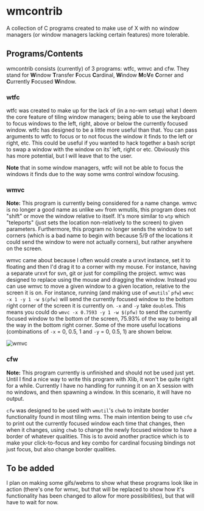 # wmcontrib

A collection of C programs created to make use of X with no window managers
(or window managers lacking certain features) more tolerable.


## Programs/Contents

wmcontrib consists (currently) of 3 programs: wtfc, wmvc and cfw. They stand for
**W**indow **T**ransfer **F**ocus **C**ardinal, **W**indow **M**o**V**e
**C**orner and **C**urrently **F**ocused **W**indow.


### wtfc

wtfc was created to make up for the lack of (in a no-wm setup) what I deem
the core feature of tiling window managers; being able to use the keyboard
to focus windows to the left, right, above or below the currently focused
window. wtfc has designed to be a little more useful than that. You can pass
arguments to wtfc to focus or to not focus the window it finds to the left or
right, etc. This could be useful if you wanted to hack together a bash script
to swap a window with the window on its' left, right or etc. Obviously this
has more potential, but I will leave that to the user.

**Note** that in some
window managers, wtfc will not be able to focus the windows it finds due to
the way some wms control window focusing.


### wmvc

**Note:** This program is currently being considered for a name change. wmvc
is no longer a good name as unlike `wmv` from wmutils, this program does not
"shift" or move the window relative to itself. It's more similar to `wtp`
which "teleports" (just sets the location non-relatively to the screen) to
given parameters. Furthermore, this program no longer sends the window to set
corners (which is a bad name to begin with because 5/9 of the locations it
could send the window to were not actually corners), but rather anywhere on
the screen.

wmvc came about because I often would create a urxvt instance, set it to
floating and then I'd drag it to a corner with my mouse. For instance, having
a separate urxvt for svn, git or just for compiling the project. wmvc was
designed to replace using the mouse and dragging the window. Instead you can
use wmvc to move a given window to a given location, relative to the screen it
is on. For instance, running (and making use of `wmutils`' `pfw`)
`wmvc -x 1 -y 1 -w $(pfw)` will send the currently focused window to the
bottom right corner of the screen it is currently on. `-x` and `-y` take
`double`s. This means you could do `wmvc -x 0.7593 -y 1 -w $(pfw)` to send
the currently focused window to the bottom of the screen, 75.93% of the way
to being all the way in the bottom right corner. Some of the more useful
locations (combinations of `-x` = 0, 0.5, 1 and `-y` = 0, 0.5, 1) are shown
below.

![wmvc](https://github.com/JSpeedie/wmcontrib/blob/master/wmvc.gif?raw=true)

### cfw

**Note:** This program currently is unfinished and should not be used just yet.
Until I find a nice way to write this program with Xlib, it won't be quite
right for a while. Currently I have no handling for running it on an X session
with no windows, and then spawning a window. In this scenario, it will have no
output.

`cfw` was designed to be used with `wmutil`'s `chwb` to imitate border
functionality found in most tiling wms. The main intention being to use `cfw`
to print out the currently focused window each time that changes, then when it
changes, using `chwb` to change the newly focused window to have a border of
whatever qualities. This is to avoid another practice which is to make your
click-to-focus and key combo for cardinal focusing bindings not just focus,
but also change border qualities.


## To be added

I plan on making some gifs/webms to show what these programs look like in
action (there's one for wmvc, but that will be replaced to show how it's
functionality has been changed to allow for more possibilities), but that
will have to wait for now.
